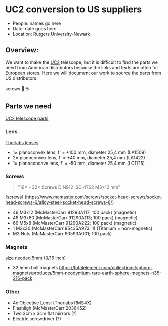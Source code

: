 # UC2 conversion to US suppliers
* People: names go here
* Date: date goes here
* Location: Rutgers University-Newark

## Overview:
We want to make the [UC2](https://github.com/openUC2/UC2-GIT) telescope, but it is difficult to find the parts we need from American distributors because the links and texts are often for European stores. Here we will document our work to source the parts from US distributors.

screws
:pizza:
:coffee:


## Parts we need
[UC2 telescope parts](https://github.com/openUC2/UC2-GIT/tree/master/APPLICATIONS/APP_SIMPLE-Telescope)


### Lens
[Thorlabs lenses](https://www.thorlabs.com/newgrouppage9.cfm?objectgroup_id=112)

- 1× planoconvex lens, f' = +100 mm, diameter 25,4 mm (LA1509)
- 2× planoconvex lens, f' = +40 mm, diameter 25,4 mm  (LA1422)
- 1× planoconcave lens, f' = -50 mm, diameter 25,4 mm (LC1715)

### Screws 
> "16× - 32× Screws DIN912 ISO 4762 M3×12 mm"

[screws] (https://www.mcmaster.com/screws/socket-head-screws/socket-head-screws-6/alloy-steel-socket-head-screws-8/)
- 46 M3x12 (McMasterCarr 91290A117; 100 pack) (magnetic)
- 48 M3x80 (McMasterCarr 91290A113; 100 pack) (magnetic)
- 66 M5x8  (McMasterCarr 91290A222; 100 pack) (magnetic)
- 1  M3x30 (McMasterCarr 95435A973; 1) (Titanium = non-magnetic)
- M3 Nuts  (McMasterCarr 90593A001; 100 pack)

### Magnets
size needed 5mm (3/16 inch)
- 32 5mm ball magnets https://totalelement.com/collections/sphere-magnets/products/5mm-neodymium-rare-earth-sphere-magnets-n35-216-pack

### Other
- 4x Objective Lens: (Thorlabs RMS4X)
- Flashligh (McMasterCarr 2036K52)
- Two 3cm x 3cm flat mirrors (?)
- Electric screwdriver (?)
